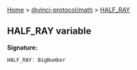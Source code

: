 [Home](./index.md) &gt; [@vinci-protocol/math](./math.md) &gt; [HALF_RAY](./math.half_ray.md)

## HALF_RAY variable

<b>Signature:</b>

```typescript
HALF_RAY: BigNumber
```
